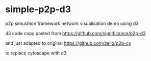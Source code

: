 # simple-p2p-d3
p2p simulation framework network visualisation demo using d3

d3 code copy pasted from 
https://github.com/significance/p2p-d3 

and just adapted to original
https://github.com/zelig/p2p-cy

to replace cytoscape with d3
